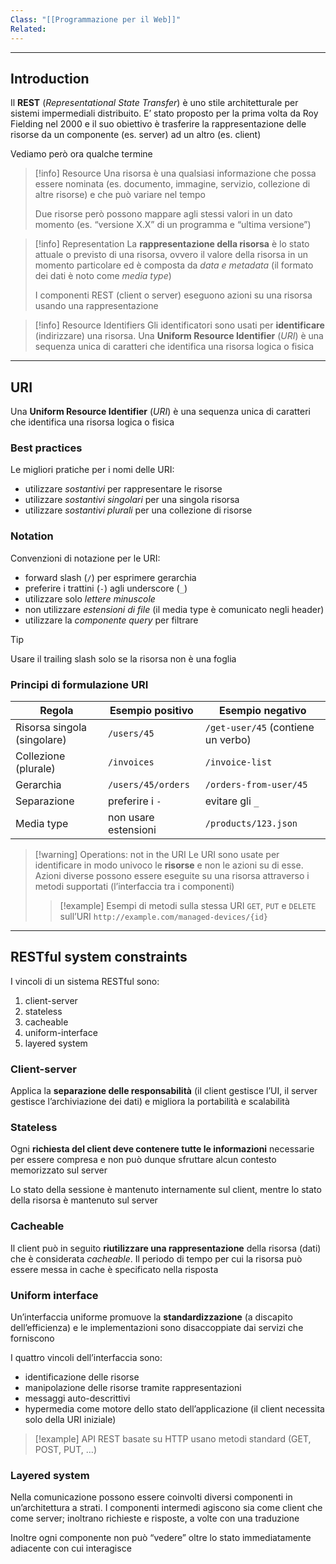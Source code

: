 ```yaml
---
Class: "[[Programmazione per il Web]]"
Related:
---
```

---
## Introduction
Il **REST** (*Representational State Transfer*) è uno stile architetturale per sistemi impermediali distribuito. E’ stato proposto per la prima volta da Roy Fielding nel 2000 e il suo obiettivo è trasferire la rappresentazione delle risorse da un componente (es. server) ad un altro (es. client)

Vediamo però ora qualche termine

>[!info] Resource
>Una risorsa è una qualsiasi informazione che possa essere nominata (es. documento, immagine, servizio, collezione di altre risorse) e che può variare nel tempo
>
>Due risorse però possono mappare agli stessi valori in un dato momento (es. “versione X.X” di un programma e “ultima versione”)

>[!info] Representation
>La **rappresentazione della risorsa** è lo stato attuale o previsto di una risorsa, ovvero il valore della risorsa in un momento particolare ed è composta da *data e metadata* (il formato dei dati è noto come *media type*)
>
>I componenti REST (client o server) eseguono azioni su una risorsa usando una rappresentazione

>[!info] Resource Identifiers
>Gli identificatori sono usati per **identificare** (indirizzare) una risorsa. Una **Uniform Resource Identifier** (*URI*) è una sequenza unica di caratteri che identifica una risorsa logica o fisica

---
## URI
Una **Uniform Resource Identifier** (*URI*) è una sequenza unica di caratteri che identifica una risorsa logica o fisica

### Best practices
Le migliori pratiche per i nomi delle URI:
- utilizzare *sostantivi* per rappresentare le risorse
- utilizzare *sostantivi singolari* per una singola risorsa
- utilizzare *sostantivi plurali* per una collezione di risorse

### Notation
Convenzioni di notazione per le URI:
- forward slash (`/`) per esprimere gerarchia
- preferire i trattini (`-`) agli underscore (`_`)
- utilizzare solo *lettere minuscole*
- non utilizzare *estensioni di file* (il media type è comunicato negli header)
- utilizzare la *componente query* per filtrare

>[!tip]
>Usare il trailing slash solo se la risorsa non è una foglia

### Principi di formulazione URI

| Regola                      | Esempio positivo     | Esempio negativo                   |
| --------------------------- | -------------------- | ---------------------------------- |
| Risorsa singola (singolare) | `/users/45`          | `/get-user/45` (contiene un verbo) |
| Collezione (plurale)        | `/invoices`          | `/invoice-list`                    |
| Gerarchia                   | `/users/45/orders`   | `/orders-from-user/45`             |
| Separazione                 | preferire i `-`      | evitare gli `_`                    |
| Media type                  | non usare estensioni | `/products/123.json`               |

>[!warning] Operations: not in the URI
>Le URI sono usate per identificare in modo univoco le **risorse** e non le azioni su di esse. Azioni diverse possono essere eseguite su una risorsa attraverso i metodi supportati (l’interfaccia tra i componenti)
>
>>[!example] Esempi di metodi sulla stessa URI
>>`GET`, `PUT` e `DELETE` sull’URI `http://example.com/managed-devices/{id}`

---
## RESTful system constraints
I vincoli di un sistema RESTful sono:
1. client-server
2. stateless
3. cacheable
4. uniform-interface
5. layered system

### Client-server
Applica la **separazione delle responsabilità** (il client gestisce l’UI, il server gestisce l’archiviazione dei dati) e migliora la portabilità e scalabilità

### Stateless
Ogni **richiesta del client deve contenere tutte le informazioni** necessarie per essere compresa e non può dunque sfruttare alcun contesto memorizzato sul server

Lo stato della sessione è mantenuto internamente sul client, mentre lo stato della risorsa è mantenuto sul server

### Cacheable
Il client può in seguito **riutilizzare una rappresentazione** della risorsa (dati) che è considerata *cacheable*. Il periodo di tempo per cui la risorsa può essere messa in cache è specificato nella risposta

### Uniform interface
Un’interfaccia uniforme promuove la **standardizzazione** (a discapito dell’efficienza) e le implementazioni sono disaccoppiate dai servizi che forniscono

I quattro vincoli dell’interfaccia sono:
- identificazione delle risorse
- manipolazione delle risorse tramite rappresentazioni
- messaggi auto-descrittivi
- hypermedia come motore dello stato dell’applicazione (il client necessita solo della URI iniziale)

>[!example]
>API REST basate su HTTP usano metodi standard (GET, POST, PUT, …)


### Layered system
Nella comunicazione possono essere coinvolti diversi componenti in un’architettura a strati. I componenti intermedi agiscono sia come client che come server; inoltrano richieste e risposte, a volte con una traduzione

Inoltre ogni componente non può “vedere” oltre lo stato immediatamente adiacente con cui interagisce

